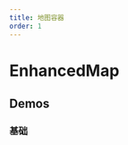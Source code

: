 ```yaml
---
title: 地图容器
order: 1
---
```


# EnhancedMap

## Demos

### 基础

<code src="./map" />

<API src="../../src/integration/EnhancedMap/index.tsx"></API>
